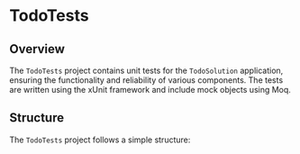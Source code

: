 # TodoTests

## Overview

The `TodoTests` project contains unit tests for the `TodoSolution` application, ensuring the functionality and reliability of various components. The tests are written using the xUnit framework and include mock objects using Moq.

## Structure

The `TodoTests` project follows a simple structure:

